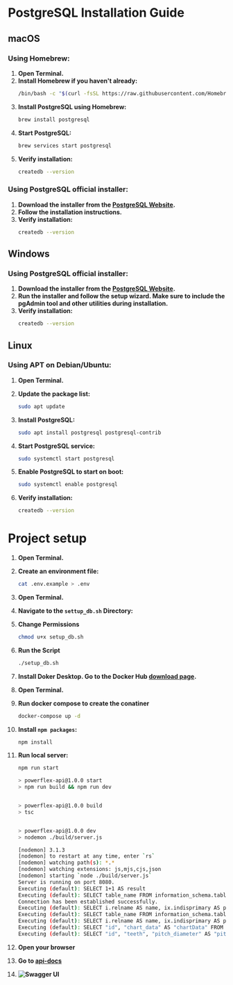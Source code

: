 # PostgreSQL Installation Guide

## macOS

### Using Homebrew:

1. **Open Terminal.**
2. **Install Homebrew if you haven't already:**
   ```sh
   /bin/bash -c "$(curl -fsSL https://raw.githubusercontent.com/Homebrew/install/HEAD/install.sh)"
   ```
3. **Install PostgreSQL using Homebrew:**
    ```sh
    brew install postgresql
    ```
4. **Start PostgreSQL:**
    ```sh
    brew services start postgresql
    ```
5. **Verify installation:**
    ```sh
    createdb --version
    ```

### Using PostgreSQL official installer:

1. **Download the installer from the [PostgreSQL Website](https://www.postgresql.org/download/).**
2. **Follow the installation instructions.**
3. **Verify installation:**
    ```sh
    createdb --version
    ```

## Windows

### Using PostgreSQL official installer:

1. **Download the installer from the [PostgreSQL Website](https://www.postgresql.org/download/).**
2. **Run the installer and follow the setup wizard. Make sure to include the pgAdmin tool and other utilities during installation.**
3. **Verify installation:**
    ```sh
    createdb --version
    ```

## Linux

### Using APT on Debian/Ubuntu:

1. **Open Terminal.**
2. **Update the package list:**
   ```sh
   sudo apt update
   ```
3. **Install PostgreSQL:**
    ```sh
    sudo apt install postgresql postgresql-contrib
    ```
4. **Start PostgreSQL service:**
    ```sh
    sudo systemctl start postgresql
    ```
5. **Enable PostgreSQL to start on boot:**
    ```sh
    sudo systemctl enable postgresql
    ```

6. **Verify installation:**
    ```sh
    createdb --version
    ```



# Project setup

1. **Open Terminal.**

2. **Create an environment file:**
    ```sh
    cat .env.example > .env
    ```
3. **Open Terminal.**
4. **Navigate to the `settup_db.sh` Directory:**
5. **Change Permissions**
    ```sh
    chmod u+x setup_db.sh
    ```
6. **Run the Script**
    ```sh
    ./setup_db.sh
    ```
7. **Install Doker Desktop. Go to the Docker Hub [download page](https://www.docker.com/products/docker-desktop).**

8. **Open Terminal.**
9. **Run docker compose to create the conatiner**
    ```sh
    docker-compose up -d
    ```
10. **Install `npm packages`:**
    ```sh
    npm install
    ```

11. **Run local server:**
    ```sh
    npm run start
    ```
    ```sh
    > powerflex-api@1.0.0 start
    > npm run build && npm run dev


    > powerflex-api@1.0.0 build
    > tsc


    > powerflex-api@1.0.0 dev
    > nodemon ./build/server.js

    [nodemon] 3.1.3
    [nodemon] to restart at any time, enter `rs`
    [nodemon] watching path(s): *.*
    [nodemon] watching extensions: js,mjs,cjs,json
    [nodemon] starting `node ./build/server.js`
    Server is running on port 8080.
    Executing (default): SELECT 1+1 AS result
    Executing (default): SELECT table_name FROM information_schema.tables WHERE table_schema = 'public' AND table_name = 'factories'
    Connection has been established successfully.
    Executing (default): SELECT i.relname AS name, ix.indisprimary AS primary, ix.indisunique AS unique, ix.indkey AS indkey, array_agg(a.attnum) as column_indexes, array_agg(a.attname) AS column_names, pg_get_indexdef(ix.indexrelid) AS definition FROM pg_class t, pg_class i, pg_index ix, pg_attribute a WHERE t.oid = ix.indrelid AND i.oid = ix.indexrelid AND a.attrelid = t.oid AND t.relkind = 'r' and t.relname = 'factories' GROUP BY i.relname, ix.indexrelid, ix.indisprimary, ix.indisunique, ix.indkey ORDER BY i.relname;
    Executing (default): SELECT table_name FROM information_schema.tables WHERE table_schema = 'public' AND table_name = 'sprockets'
    Executing (default): SELECT i.relname AS name, ix.indisprimary AS primary, ix.indisunique AS unique, ix.indkey AS indkey, array_agg(a.attnum) as column_indexes, array_agg(a.attname) AS column_names, pg_get_indexdef(ix.indexrelid) AS definition FROM pg_class t, pg_class i, pg_index ix, pg_attribute a WHERE t.oid = ix.indrelid AND i.oid = ix.indexrelid AND a.attrelid = t.oid AND t.relkind = 'r' and t.relname = 'sprockets' GROUP BY i.relname, ix.indexrelid, ix.indisprimary, ix.indisunique, ix.indkey ORDER BY i.relname;
    Executing (default): SELECT "id", "chart_data" AS "chartData" FROM "factories" AS "Factory";
    Executing (default): SELECT "id", "teeth", "pitch_diameter" AS "pitchDiameter", "outside_diameter" AS "outsideDiameter", "pitch" FROM "sprockets" AS "Sprocket";
    ```
12. **Open your browser**
13. **Go to [api-docs](http://localhost:8080/api-docs)**
14. **![Swagger UI](https://imgur.com/hdcE2VZ)**
